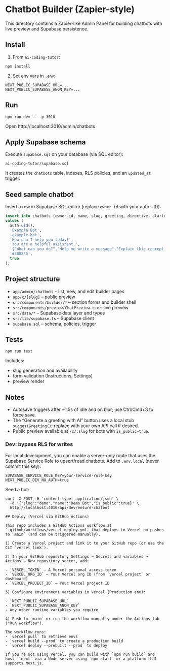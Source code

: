 # Chatbot Builder (Zapier-style)

This directory contains a Zapier-like Admin Panel for building chatbots with live preview and Supabase persistence.

## Install

1. From `ai-coding-tutor`:

```
npm install
```

2. Set env vars in `.env`:

```
NEXT_PUBLIC_SUPABASE_URL=...
NEXT_PUBLIC_SUPABASE_ANON_KEY=...
```

## Run

```
npm run dev -- -p 3010
```

Open http://localhost:3010/admin/chatbots

## Apply Supabase schema

Execute `supabase.sql` on your database (via SQL editor):

```
ai-coding-tutor/supabase.sql
```

It creates the `chatbots` table, indexes, RLS policies, and an `updated_at` trigger.

## Seed sample chatbot

Insert a row in Supabase SQL editor (replace `owner_id` with your auth UID):

```sql
insert into chatbots (owner_id, name, slug, greeting, directive, starter_questions, brand_color, is_public)
values (
  auth.uid(),
  'Example Bot',
  'example-bot',
  'How can I help you today?',
  'You are a helpful assistant.',
  '{"What can you do?","Help me write a message","Explain this concept simply"}',
  '#3B82F6',
  true
);
```

## Project structure

- `app/admin/chatbots` – list, new, and edit builder pages
- `app/c/[slug]` – public preview
- `src/components/builder/*` – section forms and builder shell
- `src/components/preview/ChatPreview.tsx` – live preview
- `src/data/*` – Supabase data layer and types
- `src/lib/supabase.ts` – Supabase client
- `supabase.sql` – schema, policies, trigger

## Tests

```
npm run test
```

Includes:
- slug generation and availability
- form validation (Instructions, Settings)
- preview render

## Notes

- Autosave triggers after ~1.5s of idle and on blur; use Ctrl/Cmd+S to force save.
- The “Generate a greeting with AI” button uses a local stub `suggestGreeting()`; replace with your own API call if desired.
- Public preview available at `/c/:slug` for bots with `is_public=true`.

### Dev: bypass RLS for writes

For local development, you can enable a server-only route that uses the Supabase Service Role to upsert/read chatbots. Add to `.env.local` (never commit this key):

```
SUPABASE_SERVICE_ROLE_KEY=your-service-role-key
NEXT_PUBLIC_DEV_NO_AUTH=true
```

Seed a bot:

```
curl -X POST -H 'content-type: application/json' \
  -d '{"slug":"demo","name":"Demo Bot","is_public":true}' \
  http://localhost:4010/api/dev/ensure-chatbot

## Deploy (Vercel via GitHub Actions)

This repo includes a GitHub Actions workflow at `.github/workflows/vercel-deploy.yml` that deploys to Vercel on pushes to `main` (and can be triggered manually).

1) Create a Vercel project and link it to your GitHub repo (or use the CLI `vercel link`).

2) In your GitHub repository Settings → Secrets and variables → Actions → New repository secret, add:

- `VERCEL_TOKEN` – A Vercel personal access token
- `VERCEL_ORG_ID` – Your Vercel org ID (from `vercel project` or dashboard)
- `VERCEL_PROJECT_ID` – Your Vercel project ID

3) Configure environment variables in Vercel (Production env):

- `NEXT_PUBLIC_SUPABASE_URL`
- `NEXT_PUBLIC_SUPABASE_ANON_KEY`
- Any other runtime variables you require

4) Push to `main` or run the workflow manually under the Actions tab ("Run workflow").

The workflow runs:
- `vercel pull` to retrieve envs
- `vercel build --prod` to create a production build
- `vercel deploy --prebuilt --prod` to deploy

If you're not using Vercel, you can build with `npm run build` and host `.next` via a Node server using `npm start` or a platform that supports Next.js.

```

